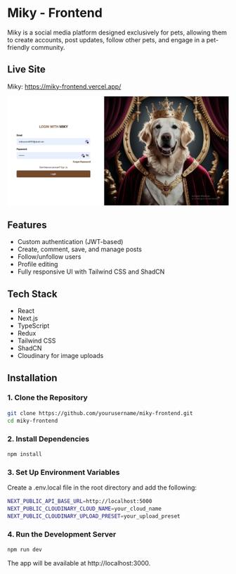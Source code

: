 # Miky - Frontend

Miky is a social media platform designed exclusively for pets, allowing them to create accounts, post updates, follow other pets, and engage in a pet-friendly community.

## Live Site
Miky: https://miky-frontend.vercel.app/

![Preview](./ss.png)

## Features
- Custom authentication (JWT-based)
- Create, comment, save, and manage posts
- Follow/unfollow users
- Profile editing
- Fully responsive UI with Tailwind CSS and ShadCN

## Tech Stack
- React
- Next.js
- TypeScript
- Redux
- Tailwind CSS
- ShadCN
- Cloudinary for image uploads

## Installation

### 1. Clone the Repository
```bash
git clone https://github.com/yourusername/miky-frontend.git
cd miky-frontend
```
### 2. Install Dependencies
```bash
npm install 
```
### 3. Set Up Environment Variables
Create a .env.local file in the root directory and add the following:
```bash
NEXT_PUBLIC_API_BASE_URL=http://localhost:5000
NEXT_PUBLIC_CLOUDINARY_CLOUD_NAME=your_cloud_name
NEXT_PUBLIC_CLOUDINARY_UPLOAD_PRESET=your_upload_preset
```

### 4. Run the Development Server
```bash
npm run dev
```
The app will be available at http://localhost:3000.
